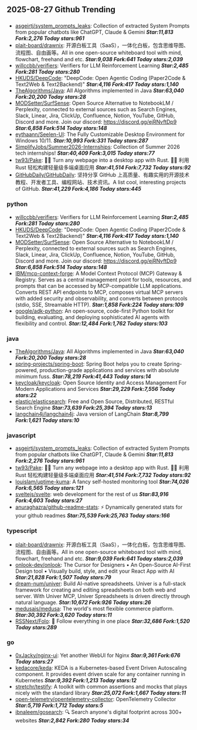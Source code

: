 ## 2025-08-27 Github Trending

### 
* [asgeirtj/system_prompts_leaks](https://github.com/asgeirtj/system_prompts_leaks): Collection of extracted System Prompts from popular chatbots like ChatGPT, Claude & Gemini ***Star:11,813 Fork:2,276 Today stars:961***
* [plait-board/drawnix](https://github.com/plait-board/drawnix): 开源白板工具（SaaS），一体化白板，包含思维导图、流程图、自由画等。All in one open-source whiteboard tool with mind, flowchart, freehand and etc. ***Star:9,038 Fork:641 Today stars:2,039***
* [willccbb/verifiers](https://github.com/willccbb/verifiers): Verifiers for LLM Reinforcement Learning ***Star:2,485 Fork:281 Today stars:280***
* [HKUDS/DeepCode](https://github.com/HKUDS/DeepCode): "DeepCode: Open Agentic Coding (Paper2Code & Text2Web & Text2Backend)" ***Star:4,116 Fork:417 Today stars:1,140***
* [TheAlgorithms/Java](https://github.com/TheAlgorithms/Java): All Algorithms implemented in Java ***Star:63,040 Fork:20,200 Today stars:28***
* [MODSetter/SurfSense](https://github.com/MODSetter/SurfSense): Open Source Alternative to NotebookLM / Perplexity, connected to external sources such as Search Engines, Slack, Linear, Jira, ClickUp, Confluence, Notion, YouTube, GitHub, Discord and more. Join our discord: https://discord.gg/ejRNvftDp9 ***Star:6,858 Fork:514 Today stars:148***
* [eythaann/Seelen-UI](https://github.com/eythaann/Seelen-UI): The Fully Customizable Desktop Environment for Windows 10/11. ***Star:10,993 Fork:331 Today stars:287***
* [SimplifyJobs/Summer2026-Internships](https://github.com/SimplifyJobs/Summer2026-Internships): Collection of Summer 2026 tech internships! ***Star:40,409 Fork:3,015 Today stars:77***
* [tw93/Pake](https://github.com/tw93/Pake): 🤱🏻 Turn any webpage into a desktop app with Rust. 🤱🏻 利用 Rust 轻松构建轻量级多端桌面应用 ***Star:41,514 Fork:7,732 Today stars:92***
* [GitHubDaily/GitHubDaily](https://github.com/GitHubDaily/GitHubDaily): 坚持分享 GitHub 上高质量、有趣实用的开源技术教程、开发者工具、编程网站、技术资讯。A list cool, interesting projects of GitHub. ***Star:41,229 Fork:4,186 Today stars:445***

### python
* [willccbb/verifiers](https://github.com/willccbb/verifiers): Verifiers for LLM Reinforcement Learning ***Star:2,485 Fork:281 Today stars:280***
* [HKUDS/DeepCode](https://github.com/HKUDS/DeepCode): "DeepCode: Open Agentic Coding (Paper2Code & Text2Web & Text2Backend)" ***Star:4,116 Fork:417 Today stars:1,140***
* [MODSetter/SurfSense](https://github.com/MODSetter/SurfSense): Open Source Alternative to NotebookLM / Perplexity, connected to external sources such as Search Engines, Slack, Linear, Jira, ClickUp, Confluence, Notion, YouTube, GitHub, Discord and more. Join our discord: https://discord.gg/ejRNvftDp9 ***Star:6,858 Fork:514 Today stars:148***
* [IBM/mcp-context-forge](https://github.com/IBM/mcp-context-forge): A Model Context Protocol (MCP) Gateway & Registry. Serves as a central management point for tools, resources, and prompts that can be accessed by MCP-compatible LLM applications. Converts REST API endpoints to MCP, composes virtual MCP servers with added security and observability, and converts between protocols (stdio, SSE, Streamable HTTP). ***Star:1,858 Fork:224 Today stars:109***
* [google/adk-python](https://github.com/google/adk-python): An open-source, code-first Python toolkit for building, evaluating, and deploying sophisticated AI agents with flexibility and control. ***Star:12,484 Fork:1,762 Today stars:103***

### java
* [TheAlgorithms/Java](https://github.com/TheAlgorithms/Java): All Algorithms implemented in Java ***Star:63,040 Fork:20,200 Today stars:28***
* [spring-projects/spring-boot](https://github.com/spring-projects/spring-boot): Spring Boot helps you to create Spring-powered, production-grade applications and services with absolute minimum fuss. ***Star:78,219 Fork:41,443 Today stars:14***
* [keycloak/keycloak](https://github.com/keycloak/keycloak): Open Source Identity and Access Management For Modern Applications and Services ***Star:29,229 Fork:7,556 Today stars:22***
* [elastic/elasticsearch](https://github.com/elastic/elasticsearch): Free and Open Source, Distributed, RESTful Search Engine ***Star:73,639 Fork:25,394 Today stars:13***
* [langchain4j/langchain4j](https://github.com/langchain4j/langchain4j): Java version of LangChain ***Star:8,799 Fork:1,621 Today stars:10***

### javascript
* [asgeirtj/system_prompts_leaks](https://github.com/asgeirtj/system_prompts_leaks): Collection of extracted System Prompts from popular chatbots like ChatGPT, Claude & Gemini ***Star:11,813 Fork:2,276 Today stars:961***
* [tw93/Pake](https://github.com/tw93/Pake): 🤱🏻 Turn any webpage into a desktop app with Rust. 🤱🏻 利用 Rust 轻松构建轻量级多端桌面应用 ***Star:41,514 Fork:7,732 Today stars:92***
* [louislam/uptime-kuma](https://github.com/louislam/uptime-kuma): A fancy self-hosted monitoring tool ***Star:74,026 Fork:6,565 Today stars:121***
* [sveltejs/svelte](https://github.com/sveltejs/svelte): web development for the rest of us ***Star:83,916 Fork:4,603 Today stars:27***
* [anuraghazra/github-readme-stats](https://github.com/anuraghazra/github-readme-stats): ⚡ Dynamically generated stats for your github readmes ***Star:75,539 Fork:25,763 Today stars:166***

### typescript
* [plait-board/drawnix](https://github.com/plait-board/drawnix): 开源白板工具（SaaS），一体化白板，包含思维导图、流程图、自由画等。All in one open-source whiteboard tool with mind, flowchart, freehand and etc. ***Star:9,039 Fork:641 Today stars:2,039***
* [onlook-dev/onlook](https://github.com/onlook-dev/onlook): The Cursor for Designers • An Open-Source AI-First Design tool • Visually build, style, and edit your React App with AI ***Star:21,828 Fork:1,507 Today stars:79***
* [dream-num/univer](https://github.com/dream-num/univer): Build AI-native spreadsheets. Univer is a full-stack framework for creating and editing spreadsheets on both web and server. With Univer MCP, Univer Spreadsheets is driven directly through natural language. ***Star:10,672 Fork:926 Today stars:26***
* [medusajs/medusa](https://github.com/medusajs/medusa): The world's most flexible commerce platform. ***Star:30,392 Fork:3,620 Today stars:11***
* [RSSNext/Folo](https://github.com/RSSNext/Folo): 🧡 Follow everything in one place ***Star:32,686 Fork:1,520 Today stars:289***

### go
* [0xJacky/nginx-ui](https://github.com/0xJacky/nginx-ui): Yet another WebUI for Nginx ***Star:9,361 Fork:676 Today stars:27***
* [kedacore/keda](https://github.com/kedacore/keda): KEDA is a Kubernetes-based Event Driven Autoscaling component. It provides event driven scale for any container running in Kubernetes ***Star:9,392 Fork:1,213 Today stars:12***
* [stretchr/testify](https://github.com/stretchr/testify): A toolkit with common assertions and mocks that plays nicely with the standard library ***Star:25,072 Fork:1,667 Today stars:11***
* [open-telemetry/opentelemetry-collector](https://github.com/open-telemetry/opentelemetry-collector): OpenTelemetry Collector ***Star:5,719 Fork:1,712 Today stars:5***
* [ibnaleem/gosearch](https://github.com/ibnaleem/gosearch): 🔍 Search anyone's digital footprint across 300+ websites ***Star:2,842 Fork:280 Today stars:34***

